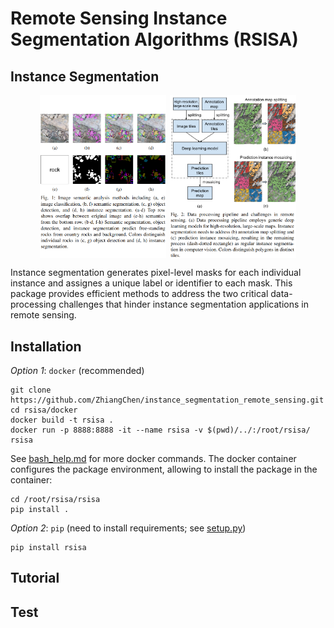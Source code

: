 # Remote Sensing Instance Segmentation Algorithms (RSISA)

## Instance Segmentation
<div style="display: flex; justify-content: center;">
  <img src="./docs/figure1.png" alt="Image 1" style="width: 40%; margin-right: 3px;">
  <img src="./docs/figure2.png" alt="Image 2" style="width: 40%; margin-left: 3px;">
</div>

Instance segmentation generates pixel-level masks for each individual instance and assignes a unique label or identifier to each mask. This package provides efficient methods to address the two critical data-processing challenges that hinder instance segmentation applications in remote sensing.


## Installation
*Option 1*: `docker` (recommended) 
```
git clone https://github.com/ZhiangChen/instance_segmentation_remote_sensing.git
cd rsisa/docker
docker build -t rsisa .
docker run -p 8888:8888 -it --name rsisa -v $(pwd)/../:/root/rsisa/ rsisa
```
See [bash_help.md](./docker/bash_help.md) for more docker commands. The docker container configures the package environment, allowing to install the package in the container:
```
cd /root/rsisa/rsisa
pip install .
```

*Option 2*: `pip` (need to install requirements; see [setup.py](./rsisa/setup.py))
```
pip install rsisa
```

## Tutorial



## Test


